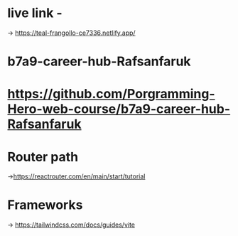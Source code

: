 # live link -
-> https://teal-frangollo-ce7336.netlify.app/

# b7a9-career-hub-Rafsanfaruk

# https://github.com/Porgramming-Hero-web-course/b7a9-career-hub-Rafsanfaruk

# Router path 
->https://reactrouter.com/en/main/start/tutorial
# Frameworks 
-> https://tailwindcss.com/docs/guides/vite



